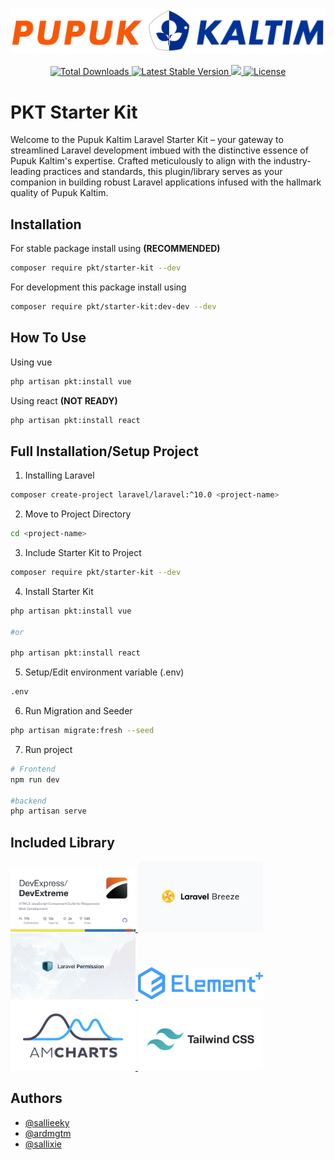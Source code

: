 <p align="center"><img src="/art/logo-long.png" alt="Logo Pupuk Kaltim"></p>

<p align="center">
    <a href="https://packagist.org/packages/pkt/starter-kit">
        <img src="https://img.shields.io/packagist/dt/pkt/starter-kit" alt="Total Downloads">
    </a>
    <a href="https://packagist.org/packages/pkt/starter-kit">
        <img src="https://img.shields.io/packagist/v/pkt/starter-kit" alt="Latest Stable Version">
    </a>
    <a href="https://github.com/sallieeky/pkt-starter-kit/pulse" alt="Activity">
        <img src="https://img.shields.io/github/commit-activity/m/sallieeky/pkt-starter-kit" />
    </a>
    <a href="https://packagist.org/packages/pkt/starter-kit">
        <img src="https://img.shields.io/packagist/l/pkt/starter-kit" alt="License">
    </a>
</p>

# PKT Starter Kit

Welcome to the Pupuk Kaltim Laravel Starter Kit – your gateway to streamlined Laravel development imbued with the distinctive essence of Pupuk Kaltim's expertise. Crafted meticulously to align with the industry-leading practices and standards, this plugin/library serves as your companion in building robust Laravel applications infused with the hallmark quality of Pupuk Kaltim.

## Installation

For stable package install using <strong>(RECOMMENDED)</strong>
```bash
composer require pkt/starter-kit --dev 
```

For development this package install using
```bash
composer require pkt/starter-kit:dev-dev --dev 
```


## How To Use

Using vue
```bash
php artisan pkt:install vue
```

Using react <strong>(NOT READY)</strong>
```bash
php artisan pkt:install react
```

## Full Installation/Setup Project

1.  Installing Laravel
```bash
composer create-project laravel/laravel:^10.0 <project-name>
```

2.  Move to Project Directory
```bash
cd <project-name>
```

3.  Include Starter Kit to Project
```bash
composer require pkt/starter-kit --dev 
```

4.  Install Starter Kit

```bash
php artisan pkt:install vue

#or

php artisan pkt:install react
```

5.  Setup/Edit environment variable (.env)
```bash
.env
```

6.  Run Migration and Seeder
```bash
php artisan migrate:fresh --seed
```

7.  Run project
```bash
# Frontend
npm run dev

#backend
php artisan serve
```


## Included Library
<p align="left">
    <a href="https://js.devexpress.com/">
        <img src="/art/DevExtreme.png" alt="Dev Extreme" width="200">
    </a>
    <a href="https://github.com/laravel/breeze">
        <img src="/art/LaravelBreeze.png" alt="Laravel Breeze" width="200">
    </a>
    <a href="https://github.com/spatie/laravel-permission">
        <img src="/art/SpatieRolePermission.png" alt="Spatie Role and Permission" width="200">
    </a>
    <a href="https://element-plus.org/en-US/">
        <img src="/art/ElementPlus.png" alt="Element Plus" width="200">
    </a>
    <a href="https://www.amcharts.com/docs/v5/">
        <img src="/art/Amcharts.png" alt="Amcharts" width="200">
    </a>
    <a href="https://tailwindcss.com/">
        <img src="/art/TailwindCSS.png" alt="Tailwind CSS" width="200">
    </a>
</p>

## Authors

- [@sallieeky](https://www.github.com/sallieeky)
- [@ardmgtm](https://www.github.com/ardmgtm)
- [@sallixie](https://www.github.com/sallixie)
